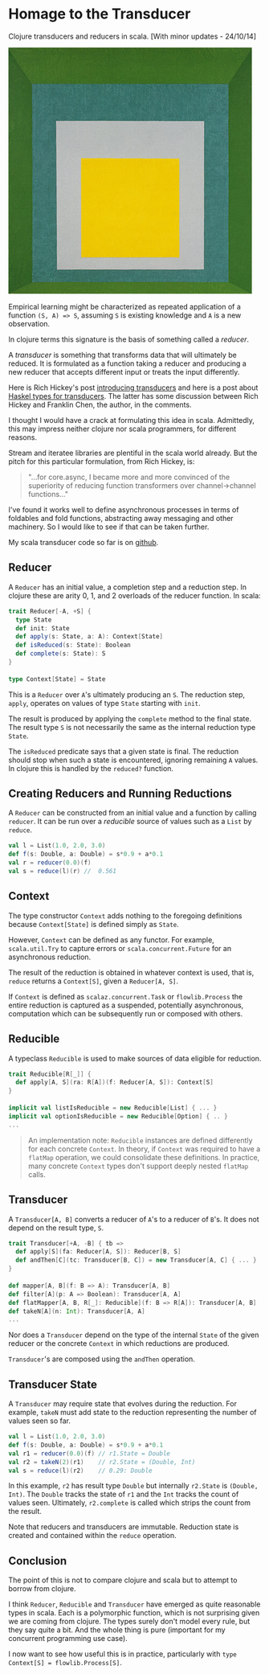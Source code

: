 # Homage to the Transducer

Clojure transducers and reducers in scala. [With minor updates - 24/10/14]

![Homage to the Square: Apparition, Josef Albers 1959](Transducers/homage.jpg)

Empirical learning might be characterized as repeated application of a function `(S, A) => S`, assuming `S` is existing knowledge and `A` is a new observation.

In clojure terms this signature is the basis of something called a _reducer_.

A _transducer_ is something that transforms data that will ultimately be reduced.  It is formulated as a function taking a reducer and producing a new reducer that accepts different input or treats the input differently.

Here is Rich Hickey's post [introducing transducers](http://blog.cognitect.com/blog/2014/8/6/transducers-are-coming) and here is a post about [Haskel types for transducers](http://conscientiousprogrammer.com/blog/2014/08/07/understanding-cloure-transducers-through-types/). The latter has some discussion between Rich Hickey and Franklin Chen, the author, in the comments.

I thought I would have a crack at formulating this idea in scala. Admittedly, this may impress neither clojure nor scala programmers, for different reasons.

Stream and iteratee libraries are plentiful in the scala world already. But the pitch for this particular formulation, from Rich Hickey, is: 

> "...for core.async, I became more and more convinced of the superiority of reducing function transformers over channel->channel functions..."
 
I've found it works well to define asynchronous processes in terms of foldables and fold functions, abstracting away messaging and other machinery.  So I would like to see if that can be taken further.  

My scala transducer code so far is on [github](https://github.com/arnolddevos/FlowLib/blob/master/src/main/scala/flowlib/Transducers.scala).

## Reducer

A `Reducer` has an initial value, a completion step and a reduction step. In clojure these are arity 0, 1, and 2 overloads of the reducer function.  In scala:

```scala
trait Reducer[-A, +S] {
  type State
  def init: State
  def apply(s: State, a: A): Context[State]
  def isReduced(s: State): Boolean
  def complete(s: State): S
}

type Context[State] = State
```

This is a `Reducer` over `A`'s ultimately producing an `S`. The reduction step, `apply`, operates on values of type `State` starting with `init`. 

The result is produced by applying the `complete` method to the final state. The result type `S` is not necessarily the same as the internal reduction type `State`. 

The `isReduced` predicate says that a given state is final.  The reduction should stop when such a state is encountered, ignoring remaining `A` values. In clojure this is handled by the `reduced?` function.

## Creating Reducers and Running Reductions

A `Reducer` can be constructed from an initial value and a function by calling `reducer`. It can be run over a _reducible_ source of values such as a `List` by `reduce`.

```scala
val l = List(1.0, 2.0, 3.0)
def f(s: Double, a: Double) = s*0.9 + a*0.1
val r = reducer(0.0)(f)
val s = reduce(l)(r) //  0.561
```

## Context

The type constructor `Context` adds nothing to the foregoing definitions because `Context[State]` is defined simply as `State`.  

However, `Context` can be defined as any functor. For example, `scala.util.Try` to capture errors or `scala.concurrent.Future` for an asynchronous reduction. 

The result of the reduction is obtained in whatever context is used, that is, `reduce` returns a `Context[S]`, given a `Reducer[A, S]`.

If `Context` is defined as `scalaz.concurrent.Task` or `flowlib.Process` the entire reduction is captured as a suspended, potentially asynchronous, computation which can be subsequently run or composed with others.

## Reducible

A typeclass `Reducible` is used to make sources of data eligible for reduction.   

```scala
trait Reducible[R[_]] {
  def apply[A, S](ra: R[A])(f: Reducer[A, S]): Context[S]
}

implicit val listIsReducible = new Reducible[List] { ... }
implicit val optionIsReducible = new Reducible[Option] { .. }
...
```

> An implementation note: `Reducible` instances are defined differently for each concrete `Context`.  In theory, if  `Context` was required to have a `flatMap` operation, we could consolidate these definitions.  In practice, many concrete 
`Context` types don't support deeply nested `flatMap` calls.

## Transducer

A `Transducer[A, B]` converts a reducer of `A`'s to a reducer of `B`'s. It does not depend on the result type, `S`. 

```scala
trait Transducer[+A, -B] { tb =>
  def apply[S](fa: Reducer[A, S]): Reducer[B, S]
  def andThen[C](tc: Transducer[B, C]) = new Transducer[A, C] { ... }
}

def mapper[A, B](f: B => A): Transducer[A, B]
def filter[A](p: A => Boolean): Transducer[A, A]
def flatMapper[A, B, R[_]: Reducible](f: B => R[A]): Transducer[A, B]
def takeN[A](n: Int): Transducer[A, A]
...
```

Nor does a `Transducer` depend on the type of the internal `State` of the given reducer or the concrete `Context` in which reductions are produced.

`Transducer`'s are composed using the `andThen` operation.

## Transducer State

A `Transducer` may require state that evolves during the reduction.  For example, `takeN` must add state to the reduction representing the number of values seen so far.

```scala
val l = List(1.0, 2.0, 3.0)
def f(s: Double, a: Double) = s*0.9 + a*0.1
val r1 = reducer(0.0)(f) // r1.State = Double 
val r2 = takeN(2)(r1)    // r2.State = (Double, Int)
val s = reduce(l)(r2)    // 0.29: Double
```

In this example, `r2` has result type `Double` but internally `r2.State` is `(Double, Int)`. The `Double` tracks the state of `r1` and the `Int` tracks the count of values seen. Ultimately, `r2.complete` is called which strips the count from the result.

Note that reducers and transducers are immutable.  Reduction state is created and contained within the `reduce` operation.

## Conclusion

The point of this is not to compare clojure and scala but to attempt to borrow from clojure.

I think `Reducer`, `Reducible` and `Transducer` have emerged as quite reasonable types in scala.  Each is a polymorphic function, which is not surprising given we are coming from clojure. The types surely don't model every rule, but they say quite a bit. And the whole thing is pure (important for my concurrent programming use case).

I now want to see how useful this is in practice, particularly with `type Context[S] = flowlib.Process[S]`.
